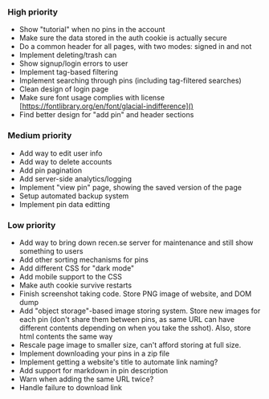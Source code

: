 ### High priority
- Show "tutorial" when no pins in the account
- Make sure the data stored in the auth cookie is actually secure
- Do a common header for all pages, with two modes: signed in and not
- Implement deleting/trash can
- Show signup/login errors to user
- Implement tag-based filtering
- Implement searching through pins (including tag-filtered searches)
- Clean design of login page
- Make sure font usage complies with license [https://fontlibrary.org/en/font/glacial-indifference]()
- Find better design for "add pin" and header sections

### Medium priority
- Add way to edit user info
- Add way to delete accounts
- Add pin pagination
- Add server-side analytics/logging
- Implement "view pin" page, showing the saved version of the page
- Setup automated backup system
- Implement pin data editting

### Low priority
- Add way to bring down recen.se server for maintenance and still show something to users
- Add other sorting mechanisms for pins
- Add different CSS for "dark mode"
- Add mobile support to the CSS
- Make auth cookie survive restarts
- Finish screenshot taking code. Store PNG image of website, and DOM dump
- Add "object storage"-based image storing system. Store new images for each pin (don't share them between
  pins, as same URL can have different contents depending on when you take the sshot). Also, store html
  contents the same way
- Rescale page image to smaller size, can't afford storing at full size.
- Implement downloading your pins in a zip file
- Implement getting a website's title to automate link naming?
- Add support for markdown in pin description
- Warn when adding the same URL twice?
- Handle failure to download link

